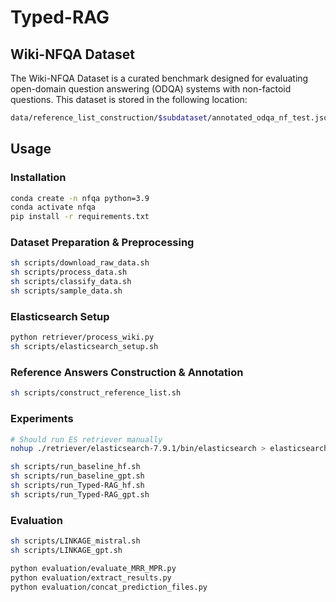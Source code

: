 # Typed-RAG

## Wiki-NFQA Dataset
The Wiki-NFQA Dataset is a curated benchmark designed for evaluating open-domain question answering (ODQA) systems with non-factoid questions. This dataset is stored in the following location:
```bash
data/reference_list_construction/$subdataset/annotated_odqa_nf_test.jsonl
```


## Usage
### Installation
```bash
conda create -n nfqa python=3.9
conda activate nfqa
pip install -r requirements.txt
```

### Dataset Preparation & Preprocessing
```bash
sh scripts/download_raw_data.sh
sh scripts/process_data.sh
sh scripts/classify_data.sh
sh scripts/sample_data.sh
```

### Elasticsearch Setup
```bash
python retriever/process_wiki.py
sh scripts/elasticsearch_setup.sh
```

### Reference Answers Construction & Annotation
```bash
sh scripts/construct_reference_list.sh
```

### Experiments
```bash
# Should run ES retriever manually
nohup ./retriever/elasticsearch-7.9.1/bin/elasticsearch > elasticsearch.log &
```

```bash
sh scripts/run_baseline_hf.sh
sh scripts/run_baseline_gpt.sh
sh scripts/run_Typed-RAG_hf.sh
sh scripts/run_Typed-RAG_gpt.sh
```

### Evaluation
```bash
sh scripts/LINKAGE_mistral.sh
sh scripts/LINKAGE_gpt.sh
```

```bash
python evaluation/evaluate_MRR_MPR.py
python evaluation/extract_results.py
python evaluation/concat_prediction_files.py
```